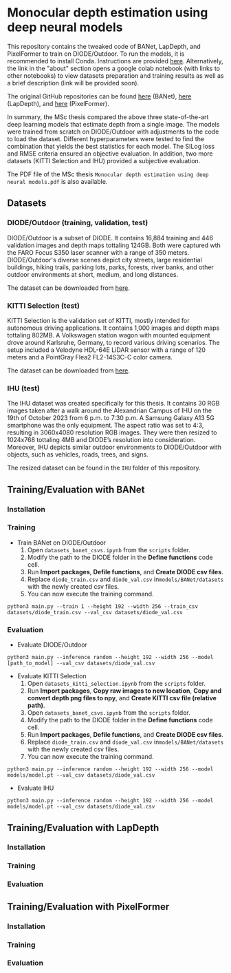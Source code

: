 # Monocular depth estimation using deep neural models
This repository contains the tweaked code of BANet, LapDepth, and PixelFormer to train on DIODE/Outdoor. To run the models, it is recommended to install Conda. Instructions are provided [here](https://docs.anaconda.com/free/anaconda/). Alternatively, the link in the "about" section opens a google colab notebook (with links to other notebooks) to view datasets preparation and training results as well as a brief description (link will be provided soon).

The original GitHub repositories can be found [here](https://github.com/dg-enlens/banet-depth-prediction) (BANet), [here](https://github.com/tjqansthd/LapDepth-release) (LapDepth), and [here](https://github.com/ashutosh1807/PixelFormer) (PixelFormer).

In summary, the MSc thesis compared the above three state-of-the-art deep learning models that estimate depth from a single image. The models were trained from scratch on DIODE/Outdoor with adjustments to the code to load the dataset. Different hyperparameters were tested  to find the combination that yields the best statistics for each model. The SILog loss and RMSE criteria ensured an objective evaluation. In addition, two more datasets (KITTI Selection and IHU) provided a subjective evaluation.

The PDF file of the MSc thesis ```Monocular depth estimation using deep neural models.pdf``` is also available.
## Datasets
### DIODE/Outdoor (training, validation, test)
DIODE/Outdoor is a subset of DIODE. It contains 16,884 training and 446 validation images and depth maps tottaling 124GB. Both were captured wth the FARO Focus S350 laser scanner with a range of 350 meters. DIODE/Outdoor's diverse scenes depict city streets, large residential buildings, hiking trails, parking lots, parks, forests, river banks, and other outdoor environments at short, medium, and long distances. 

The dataset can be downloaded from [here](https://diode-dataset.org).

### KITTI Selection (test)
KITTI Selection is the validation set of KITTI, mostly intended for autonomous driving applications. It contains 1,000 images and depth maps tottaling 802MB. A Volkswagen station wagon with mounted equipment drove around Karlsruhe, Germany, to record various driving scenarios. The setup included a Velodyne HDL-64E LiDAR sensor with a range of 120 meters and a PointGray Flea2 FL2-14S3C-C color camera.

The dataset can be downloaded from [here](https://www.cvlibs.net/datasets/kitti/eval_depth.php?benchmark=depth_prediction).

### IHU (test)
The IHU dataset was created specifically for this thesis. It contains 30 RGB images taken after a walk around the Alexandrian Campus of IHU on the 19th of October 2023 from 6 p.m. to 7:30 p.m. A Samsung Galaxy A13 5G smartphone was the only equipment. The aspect ratio was set to 4:3, resulting in 3060x4080 resolution RGB images. They were then resized to 1024x768 tottaling 4MB and DIODE’s resolution into consideration. Moreover, IHU depicts similar outdoor environments to DIODE/Outdoor with objects, such as vehicles, roads, trees, and signs.

The resized dataset can be found in the ```IHU``` folder of this repository.
## Training/Evaluation with BANet
### Installation

### Training
* Train BANet on DIODE/Outdoor
  1. Open ```datasets_banet_csvs.ipynb``` from the ```scripts``` folder.
  2. Modify the path to the DIODE folder in the **Define functions** code cell.
  3. Run **Import packages**, **Defile functions**, and **Create DIODE csv files**.
  4. Replace ```diode_train.csv``` and ```diode_val.csv``` in```models/BANet/datasets``` with the newly created csv files.
  5. You can now execute the training command.
```
python3 main.py --train 1 --height 192 --width 256 --train_csv datasets/diode_train.csv --val_csv datasets/diode_val.csv
```

### Evaluation
* Evaluate DIODE/Outdoor
```
python3 main.py --inference random --height 192 --width 256 --model [path_to_model] --val_csv datasets/diode_val.csv
```
* Evaluate KITTI Selection
  1. Open ```datasets_kitti_selection.ipynb``` from the ```scripts``` folder.
  2. Run **Import packages**, **Copy raw images to new location**, **Copy and convert depth png files to npy**, and **Create KITTI csv file (relative path)**.
  3. Open ```datasets_banet_csvs.ipynb``` from the ```scripts``` folder.
  4. Modify the path to the DIODE folder in the **Define functions** code cell.
  5. Run **Import packages**, **Defile functions**, and **Create DIODE csv files**.
  6. Replace ```diode_train.csv``` and ```diode_val.csv``` in```models/BANet/datasets``` with the newly created csv files.
  7. You can now execute the training command.
```
python3 main.py --inference random --height 192 --width 256 --model models/model.pt --val_csv datasets/diode_val.csv
```
* Evaluate IHU
```
python3 main.py --inference random --height 192 --width 256 --model models/model.pt --val_csv datasets/diode_val.csv
```

## Training/Evaluation with LapDepth
### Installation

### Training

### Evaluation

## Training/Evaluation with PixelFormer
### Installation

### Training

### Evaluation
